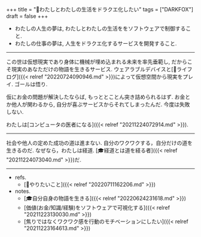 +++
title = "🦊わたしとわたしの生活をドラクエ化したい"
tags = ["DARKFOX"]
draft = false
+++

-   わたしの人生の夢は, わたしとわたしの生活ををソフトウェアで制御すること.
-   わたしの仕事の夢は, 人生をドラクエ化するサービスを開発すること.

---

この世は仮想現実であり身体に機械が埋め込まれる未来を率先垂範し, だからこそ現実のあなただけの物語を生きるサービス. ウェアラブルデバイスと[📝ライフログ]({{< relref "20220724090946.md" >}})によって仮想空間から現実をプレイ. ゴールは悟り.

仮にお金の問題が解決したならば, もっととことん突き詰められるはず. お金とか他人が関わるから, 自分が喜ぶサービスからそれてしまったんだ. 今度は失敗しない.

わたしは[コンピュータの医者になる]({{< relref "20211224072914.md" >}}).

---

社会や他人の定めた成功の道は進まない. 自分のワクワクする，自分だけの道を生きるのだ. なぜなら，わたしは経道. [🎓経道とは道を経る者]({{< relref "20211224073040.md" >}})だ.

---

-   refs.
    -   [🦊やりたいこと]({{< relref "20220711162206.md" >}})
-   notes.
    -   [🎓自分自身の物語を生きる]({{< relref "20220624231618.md" >}})
    -   [価値(お金/知識/経験)をソフトウェアで可視化する]({{< relref "20211223130030.md" >}})
    -   [焦りではなくワクワク感を行動のモチベーションにしたい]({{< relref "20211223164613.md" >}})
